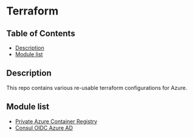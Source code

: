 # Terraform

## Table of Contents
<!--ts-->
* [Description](#description)
* [Module list](#module-list)
<!--ts-->

## Description

This repo contains various re-usable terraform configurations for Azure. 

## Module list

* [Private Azure Container Registry](/private-azure-acr)
* [Consul OIDC Azure AD](/consul-oidc-azure-ad)
